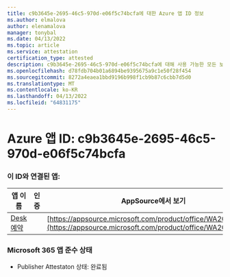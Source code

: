 ```yaml
---
title: c9b3645e-2695-46c5-970d-e06f5c74bcfa에 대한 Azure 앱 ID 정보
ms.author: elmalova
author: elenamalova
manager: tonybal
ms.date: 04/13/2022
ms.topic: article
ms.service: attestation
certification_type: attested
description: c9b3645e-2695-46c5-970d-e06f5c74bcfa에 대해 사용 가능한 모든 보안 및 규정 준수 정보입니다.
ms.openlocfilehash: d78fdb704b01a6894be9395675a9c1e50f28f454
ms.sourcegitcommit: 8272a4eaea1bbd9196b998f1cb9b87c6cbb7d5d0
ms.translationtype: MT
ms.contentlocale: ko-KR
ms.lasthandoff: 04/13/2022
ms.locfileid: "64831175"
---
```

# <a name="azure-app-id-c9b3645e-2695-46c5-970d-e06f5c74bcfa"></a>Azure 앱 ID: c9b3645e-2695-46c5-970d-e06f5c74bcfa


### <a name="apps-associated-with-this-id"></a>이 ID와 연결된 앱:
| **앱 이름** | **인증** | **AppSource에서 보기** |
|--------------|---------------|-----------------------|
| [Desk 예약](../forward/WA200003532.md) |  | [https://appsource.microsoft.com/product/office/WA200003532](https://appsource.microsoft.com/product/office/WA200003532) |

### <a name="microsoft-365-app-compliance-status"></a>Microsoft 365 앱 준수 상태
- Publisher Attestaton 상태: 완료됨
